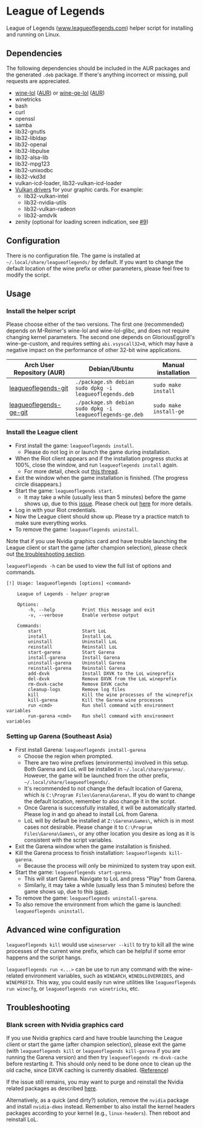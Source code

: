 # League of Legends

League of Legends (www.leagueoflegends.com) helper script for installing and
running on Linux.


## Dependencies

The following dependencies should be included in the AUR packages and the
generated `.deb` package. If there's anything incorrect or missing, pull
requests are appreciated.

- [wine-lol](https://github.com/M-Reimer/wine-lol)
    ([AUR](https://aur.archlinux.org/packages/wine-lol))
    or [wine-ge-lol](https://github.com/GloriousEggroll/wine-ge-custom)
    ([AUR](https://aur.archlinux.org/packages/wine-ge-lol))
- winetricks
- bash
- curl
- openssl
- samba
- lib32-gnutls
- lib32-libldap
- lib32-openal
- lib32-libpulse
- lib32-alsa-lib
- lib32-mpg123
- lib32-unixodbc
- lib32-vkd3d
- vulkan-icd-loader, lib32-vulkan-icd-loader
- [Vulkan drivers](https://wiki.archlinux.org/index.php/Vulkan) for your graphic
  cards. For example:
    - lib32-vulkan-intel
    - lib32-nvidia-utils
    - lib32-vulkan-radeon
    - lib32-amdvlk
- zenity (optional for loading screen indication, see [#9](https://github.com/kyechou/leagueoflegends/pull/9))


## Configuration

There is no configuration file. The game is installed at
`~/.local/share/leagueoflegends/` by default. If you want to change the default
location of the wine prefix or other parameters, please feel free to modify the
script.


## Usage

### Install the helper script

Please choose either of the two versions. The first one (recommended) depends
on M-Reimer's wine-lol and wine-lol-glibc, and does not require changing kernel
parameters. The second one depends on GloriousEggroll's wine-ge-custom, and
requires setting `abi.vsyscall32=0`, which may have a negative impact on the
performance of other 32-bit wine applications.

| Arch User Repository (AUR)                                                          | Debian/Ubuntu                                                   | Manual installation    |
|-------------------------------------------------------------------------------------|-----------------------------------------------------------------|------------------------|
| [leagueoflegends-git](https://aur.archlinux.org/packages/leagueoflegends-git)       | `./package.sh debian`<br/>`sudo dpkg -i leagueoflegends.deb`    | `sudo make install`    |
| [leagueoflegends-ge-git](https://aur.archlinux.org/packages/leagueoflegends-ge-git) | `./package.sh debian`<br/>`sudo dpkg -i leagueoflegends-ge.deb` | `sudo make install-ge` |

### Install the League client

* First install the game: `leagueoflegends install`.
    * Please do not log in or launch the game during installation.
* When the Riot client appears and if the installation progress stucks at 100%,
  close the window, and run `leagueoflegends install` again.
    * For more detail, check out [this thread](https://www.reddit.com/r/leagueoflinux/comments/qavc89/install_stuck_on_downloading_100/).
* Exit the window when the game installation is finished. (The progress circle
  disappears.)
* Start the game: `leagueoflegends start`.
    * It may take a while (usually less than 5 minutes) before the game shows
      up, due to this
      [issue](https://www.reddit.com/r/leagueoflinux/comments/j07yrg/starting_the_client_script/).
      Please check out [here](https://bugs.winehq.org/show_bug.cgi?id=49412#c23)
      for more details.
* Log in with your Riot credentials.
* Now the League client should show up. Please try a practice match to make
  sure everything works.
* To remove the game: `leagueoflegends uninstall`.

Note that if you use Nvidia graphics card and have trouble launching the League
client or start the game (after champion selection), please check out [the
troubleshooting section](#blank-screen-with-nvidia-graphics-card).

`leagueoflegends -h` can be used to view the full list of options and commands.

```
[!] Usage: leagueoflegends [options] <command>

    League of Legends - helper program

    Options:
        -h, --help          Print this message and exit
        -v, --verbose       Enable verbose output

    Commands:
        start               Start LoL
        install             Install LoL
        uninstall           Uninstall LoL
        reinstall           Reinstall LoL
        start-garena        Start Garena
        install-garena      Install Garena
        uninstall-garena    Uninstall Garena
        reinstall-garena    Reinstall Garena
        add-dxvk            Install DXVK to the LoL wineprefix
        del-dxvk            Remove DXVK from the LoL wineprefix
        rm-dxvk-cache       Remove DXVK cache
        cleanup-logs        Remove log files
        kill                Kill the wine processes of the wineprefix
        kill-garena         Kill the Garena wine processes
        run <cmd>           Run shell command with environment variables
        run-garena <cmd>    Run shell command with environment variables
```

### Setting up Garena (Southeast Asia)

* First install Garena: `leagueoflegends install-garena`
    * Choose the region when prompted.
    * There are two wine prefixes (environments) involved in this setup. Both
      Garena and LoL will be installed in `~/.local/share/garena/`. However,
      the game will be launched from the other prefix,
      `~/.local/share/leagueoflegends/`.
    * It's recommended to not change the default location of Garena, which is
      `C:\Program Files\Garena\Garena\`. If you do want to change the default
      location, remember to also change it in the script.
    * Once Garena is successfully installed, it will be automatically started.
      Please log in and go ahead to install LoL from Garena.
    * LoL will by default be installed at `Z:\Garena\Games\`, which is in most
      cases not desirable. Please change it to `C:\Program Files\Garena\Games\`,
      or any other location you desire as long as it is consistent with the
      script variables.
* Exit the Garena window when the game installation is finished.
* Kill the Garena process to finish installation: `leagueoflegends kill-garena`.
    * Because the process will only be minimized to system tray upon exit.
* Start the game: `leagueoflegends start-garena`.
    * This will start Garena. Navigate to LoL and press "Play" from Garena.
    * Similarly, it may take a while (usually less than 5 minutes) before the
      game shows up, due to this
      [issue](https://www.reddit.com/r/leagueoflinux/comments/j07yrg/starting_the_client_script/).
* To remove the game: `leagueoflegends uninstall-garena`.
* To also remove the environment from which the game is launched:
  `leagueoflegends uninstall`.


## Advanced wine configuration

`leagueoflegends kill` would use `wineserver --kill` to try to kill all the wine
processes of the current wine prefix, which can be helpful if some error
happens and the script hangs.

`leagueoflegends run <...>` can be use to run any command with the wine-related
environment variables, such as `WINEARCH`, `WINEDLLOVERRIDES`, and `WINEPREFIX`.
This way, you could easily run wine utilities like `leagueoflegends run
winecfg`, or `leagueoflegends run winetricks`, etc.


## Troubleshooting

### Blank screen with Nvidia graphics card

If you use Nvidia graphics card and have trouble launching the League client or
start the game (after champion selection), please exit the game (with
`leagueoflegends kill` or `leagueoflegends kill-garena` if you are running the
Garena version) and then try `leagueoflegends rm-dxvk-cache` before restarting
it. This should only need to be done once to clean up the old cache, since DXVK
caching is currently disabled.
([Reference](https://www.reddit.com/r/leagueoflinux/comments/skyg70/fixing_the_nvidia_495_black_screen_crash_problem/))

If the issue still remains, you may want to purge and reinstall the Nvidia
related packages as described
[here](https://www.reddit.com/r/leagueoflinux/comments/r0oo0p/i_got_league_working_again_on_my_nvidia_drivers/).

Alternatively, as a quick (and dirty?) solution, remove the `nvidia` package and
install `nvidia-dkms` instead. Remember to also install the kernel headers
packages according to your kernel (e.g., `linux-headers`). Then reboot and
reinstall LoL.
